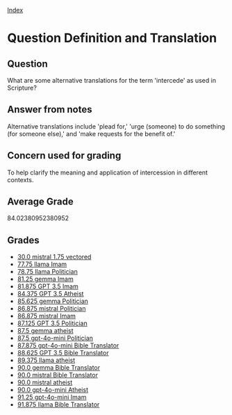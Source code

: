
[Index](../../index.md)
# Question Definition and Translation
## Question
What are some alternative translations for the term 'intercede' as used in Scripture?

## Answer from notes
Alternative translations include 'plead for,' 'urge (someone) to do something (for someone else),' and 'make requests for the benefit of.'

## Concern used for grading
To help clarify the meaning and application of intercession in different contexts.

## Average Grade
84.02380952380952

## Grades
 * [30.0 mistral 1.75 vectored](../answers/mistral_1.75_vectored/Definition_and_Translation.md)
 * [77.75 llama Imam](../answers/llama_Imam/Definition_and_Translation.md)
 * [78.75 llama Politician](../answers/llama_Politician/Definition_and_Translation.md)
 * [81.25 gemma Imam](../answers/gemma_Imam/Definition_and_Translation.md)
 * [81.875 GPT 3.5 Imam](../answers/GPT_3.5_Imam/Definition_and_Translation.md)
 * [84.375 GPT 3.5 Atheist](../answers/GPT_3.5_Atheist/Definition_and_Translation.md)
 * [85.625 gemma Politician](../answers/gemma_Politician/Definition_and_Translation.md)
 * [86.875 mistral Politician](../answers/mistral_Politician/Definition_and_Translation.md)
 * [86.875 mistral Imam](../answers/mistral_Imam/Definition_and_Translation.md)
 * [87.125 GPT 3.5 Politician](../answers/GPT_3.5_Politician/Definition_and_Translation.md)
 * [87.5 gemma atheist](../answers/gemma_atheist/Definition_and_Translation.md)
 * [87.5 gpt-4o-mini Politician](../answers/gpt-4o-mini_Politician/Definition_and_Translation.md)
 * [87.875 gpt-4o-mini Bible Translator](../answers/gpt-4o-mini_Bible_Translator/Definition_and_Translation.md)
 * [88.625 GPT 3.5 Bible Translator](../answers/GPT_3.5_Bible_Translator/Definition_and_Translation.md)
 * [89.375 llama atheist](../answers/llama_atheist/Definition_and_Translation.md)
 * [90.0 gemma Bible Translator](../answers/gemma_Bible_Translator/Definition_and_Translation.md)
 * [90.0 mistral Bible Translator](../answers/mistral_Bible_Translator/Definition_and_Translation.md)
 * [90.0 mistral atheist](../answers/mistral_atheist/Definition_and_Translation.md)
 * [90.0 gpt-4o-mini Atheist](../answers/gpt-4o-mini_Atheist/Definition_and_Translation.md)
 * [91.25 gpt-4o-mini Imam](../answers/gpt-4o-mini_Imam/Definition_and_Translation.md)
 * [91.875 llama Bible Translator](../answers/llama_Bible_Translator/Definition_and_Translation.md)
